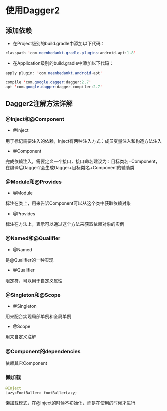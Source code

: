 # 使用Dagger2

## 添加依赖

- 在Project级别的build.gradle中添加以下代码：

```java
classpath 'com.neenbedankt.gradle.plugins:android-apt:1.8'
```

- 在Application级别的build.gradle中添加以下代码：

```java
apply plugin: 'com.neenbedankt.android-apt'

compile 'com.google.dagger:dagger:2.7'
apt 'com.google.dagger:dagger-compiler:2.7'
```

## Dagger2注解方法详解

### @Inject和@Component

- @Inject

用于标记需要注入的依赖，Inject有两种注入方式：成员变量注入和构造方法注入

- @Component

完成依赖注入，需要定义一个接口，接口命名建议为：目标类名+Component，在编译后Dagger2会生成Dagger+目标类名+Component的辅助类

### @Module和@Provides

- @Module

标注在类上，用来告诉Component可以从这个类中获取依赖对象

- @Provides

标注在方法上，表示可以通过这个方法来获取依赖对象的实例

### @Named和@Qualifier

- @Named

是@Qualifier的一种实现

- @Qualifier

限定符，可以用于自定义属性

### @Singleton和@Scope

- @Singleton

用来配合实现局部单例和全局单例

- @Scope

用来自定义注解

### @Component的dependencies

依赖其它Component

### 懒加载

```java
@Inject
Lazy<FootBaller> footBallerLazy;
```

懒加载模式，在@Inject的时候不初始化，而是在使用的时候才进行